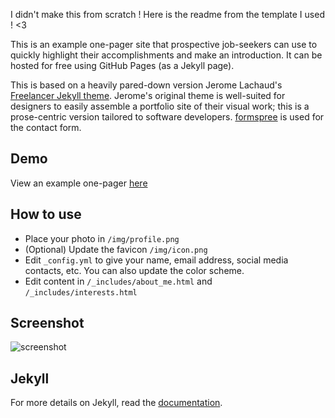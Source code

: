 I didn't make this from scratch ! Here is the readme from the template I used ! <3

This is an example one-pager site that prospective job-seekers can use to quickly
highlight their accomplishments and make an introduction. It can be hosted for free using
GitHub Pages (as a Jekyll page).

This is based on a heavily pared-down version Jerome Lachaud's [Freelancer Jekyll theme](https://github.com/jeromelachaud/freelancer-theme).
Jerome's original theme is well-suited for designers to easily assemble a portfolio site of their visual work; this
is a prose-centric version tailored to software developers. [formspree](http://formspree.io/) is used for the contact form.

## Demo

View an example one-pager [here](http://chuckgroom.com/onepage-bio/)

## How to use

 - Place your photo in `/img/profile.png`
 - (Optional) Update the favicon `/img/icon.png`
 - Edit `_config.yml` to give your name, email address, social media contacts, etc. You can also update the color scheme.
 - Edit content in `/_includes/about_me.html` and `/_includes/interests.html`

## Screenshot

![screenshot](https://raw.githubusercontent.com/chuckgroom/onepage-bio/master/screenshot.png)

## Jekyll

For more details on Jekyll, read the [documentation](http://jekyllrb.com/).
